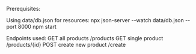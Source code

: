 Prerequisites:

Using data/db.json for resources:
npx json-server --watch data/db.json --port 8000
npm start

Endpoints used:
GET all products /products 
GET single product /products/{id}
POST create new product /create